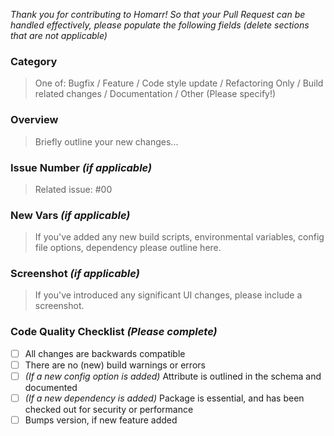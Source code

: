 *Thank you for contributing to Homarr! So that your Pull Request can be handled effectively, please populate the following fields (delete sections that are not applicable)*

### Category
> One of: Bugfix / Feature / Code style update / Refactoring Only / Build related changes /  Documentation / Other (Please specify!)

### Overview
> Briefly outline your new changes...

### Issue Number _(if applicable)_
> Related issue: #00

### New Vars _(if applicable)_
> If you've added any new build scripts, environmental variables, config file options, dependency please outline here.

### Screenshot _(if applicable)_
> If you've introduced any significant UI changes, please include a screenshot.

### Code Quality Checklist _(Please complete)_
- [ ] All changes are backwards compatible
- [ ] There are no (new) build warnings or errors
- [ ] _(If a new config option is added)_ Attribute is outlined in the schema and documented
- [ ] _(If a new dependency is added)_ Package is essential, and has been checked out for security or performance
- [ ] Bumps version, if new feature added
